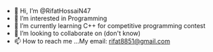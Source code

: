 - 👋 Hi, I’m @RifatHossaiN47
- 👀 I’m interested in Programming
- 🌱 I’m currently learning C++ for competitive programming contest
- 💞️ I’m looking to collaborate on (don't know)
- 📫 How to reach me ...My email: rifat8851@gmail.com

<!---
RifatHossaiN47/RifatHossaiN47 is a ✨ special ✨ repository because its `README.md` (this file) appears on your GitHub profile.
You can click the Preview link to take a look at your changes.
--->
